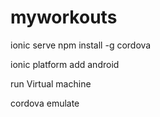 # myworkouts

ionic serve
npm install -g cordova

ionic platform add android

run Virtual machine

cordova emulate
